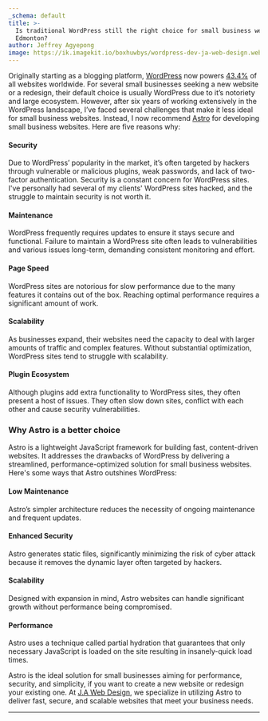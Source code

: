 ```yaml
---
_schema: default
title: >-
  Is traditional WordPress still the right choice for small business websites in
  Edmonton?
author: Jeffrey Agyepong
image: https://ik.imagekit.io/boxhuwbys/wordpress-dev-ja-web-design.webp
---
```

Originally starting as a blogging platform, <a href="https://wordpress.org/" target="_blank" rel="noopener">WordPress</a> now powers <a href="https://www.wpzoom.com/blog/wordpress-statistics/" target="_blank" rel="noopener">43.4%</a> of all websites worldwide. For several small businesses seeking a new website or a redesign, their default choice is usually WordPress due to it’s notoriety and large ecosystem. However, after six years of working extensively in the WordPress landscape, I’ve faced several challenges that make it less ideal for small business websites. Instead, I now recommend <a href="https://astro.build/" target="_blank" rel="noopener">Astro</a> for developing small business websites. Here are five reasons why:

#### Security

Due to WordPress’ popularity in the market, it’s often targeted by hackers through vulnerable or malicious plugins, weak passwords, and lack of two-factor authentication. Security is a constant concern for WordPress sites. I've personally had several of my clients' WordPress sites hacked, and the struggle to maintain security is not worth it.

#### Maintenance

WordPress frequently requires updates to ensure it stays secure and functional. Failure to maintain a WordPress site often leads to vulnerabilities and various issues long-term, demanding consistent monitoring and effort.

#### Page Speed

WordPress sites are notorious for slow performance due to the many features it contains out of the box. Reaching optimal performance requires a significant amount of work.

#### Scalability

As businesses expand, their websites need the capacity to deal with larger amounts of traffic and complex features. Without substantial optimization, WordPress sites tend to struggle with scalability.

#### Plugin Ecosystem

Although plugins add extra functionality to WordPress sites, they often present a host of issues. They often slow down sites, conflict with each other and cause security vulnerabilities.

### Why Astro is a better choice

Astro is a lightweight JavaScript framework for building fast, content-driven websites. It addresses the drawbacks of WordPress by delivering a streamlined, performance-optimized solution for small business websites. Here's some ways that Astro outshines WordPress:

#### Low Maintenance

Astro’s simpler architecture reduces the necessity of ongoing maintenance and frequent updates.

#### Enhanced Security

Astro generates static files, significantly minimizing the risk of cyber attack because it removes the dynamic layer often targeted by hackers.

#### Scalability

Designed with expansion in mind, Astro websites can handle significant growth without performance being compromised.

#### Performance

Astro uses a technique called partial hydration that guarantees that only necessary JavaScript is loaded on the site resulting in insanely-quick load times.

Astro is the ideal solution for small businesses aiming for performance, security, and simplicity, if you want to create a new website or redesign your existing one. At <a href="https://jawebdesign.ca/services/web-design" target="_blank" rel="noopener">J.A Web Design</a>, we specialize in utilizing Astro to deliver fast, secure, and scalable websites that meet your business needs.

---
